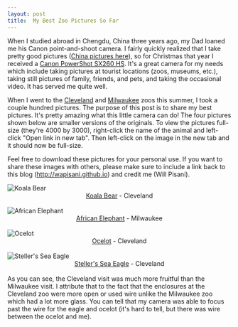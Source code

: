```yaml
---
layout: post
title:  My Best Zoo Pictures So Far
---
```


When I studied abroad in Chengdu, China three years ago, my Dad loaned me his Canon point-and-shoot camera. I fairly quickly realized that I take pretty good pictures ([China pictures here](http://pisanifamily.info/will/screenshots/minishowcase/)), so for Christmas that year I received a [Canon PowerShot SX260 HS](https://www.amazon.com/Canon-PowerShot-Digital-Stabilized-Wide-Angle/dp/B0075SUK14). It's a great camera for my needs which include taking pictures at tourist locations (zoos, museums, etc.), taking still pictures of family, friends, and pets, and taking the occasional video. It has served me quite well.

When I went to the [Cleveland](http://www.clevelandmetroparks.com/Zoo/Zoo.aspx) and [Milwaukee](http://www.milwaukeezoo.org/) zoos this summer, I took a couple hundred pictures. The purpose of this post is to share my best pictures. It's pretty amazing what this little camera can do! The four pictures shown below are smaller versions of the originals. To view the pictures full-size (they're 4000 by 3000), right-click the name of the animal and left-click "Open link in new tab". Then left-click on the image in the new tab and it should now be full-size.

Feel free to download these pictures for your personal use. If you want to share these images with others, please make sure to include a link back to this blog (http://wapisani.github.io) and credit me (Will Pisani). 
<div class="w3-card-4">
   <img src="https://pisanifamily.info/will/Pictures/Cleveland_Zoo/Best_Koala_Resized.JPG" class="w3-round" alt="Koala Bear">
   <div class="w3-container" style="text-align:center;">
      <a href="https://pisanifamily.info/will/Pictures/Cleveland_Zoo/Best_Koala.JPG">Koala Bear</a> - Cleveland 
   </div>
</div>
<br />
<div class="w3-card-4">
   <img src="https://pisanifamily.info/will/Pictures/Cleveland_Zoo/Best_Elephant_Resized.JPG" class="w3-round" alt="African Elephant">
   <div class="w3-container" style="text-align:center;">
      <a href="https://pisanifamily.info/will/Pictures/Cleveland_Zoo/Best_Elephant.JPG">African Elephant</a> - Milwaukee
   </div>

</div>
<br />
<div class="w3-card-4">
   <img src="https://pisanifamily.info/will/Pictures/Cleveland_Zoo/Best_Ocelot_Resized.JPG" class="w3-round" alt="Ocelot">
   <div class="w3-container" style="text-align:center;">
      <a href="https://pisanifamily.info/will/Pictures/Cleveland_Zoo/Best_Cat.JPG">Ocelot</a> - Cleveland
   </div>

</div>
<br /> 
<div class="w3-card-4">
   <img src="https://pisanifamily.info/will/Pictures/Cleveland_Zoo/Best_Stellers_Eagle_Resized.JPG" class="w3-round" alt="Steller's Sea Eagle">
   <div class="w3-container" style="text-align:center;">
      <a href="https://pisanifamily.info/will/Pictures/Cleveland_Zoo/Best_Stellers_Eagle.JPG">Steller's Sea Eagle</a> - Cleveland
   </div>

</div>
<br /> 
As you can see, the Cleveland visit was much more fruitful than the Milwaukee visit. I attribute that to the fact that the enclosures at the Cleveland zoo were more open or used wire unlike the Milwaukee zoo which had a lot more glass. You can tell that my camera was able to focus past the wire for the eagle and ocelot (it's hard to tell, but there was wire between the ocelot and me).
